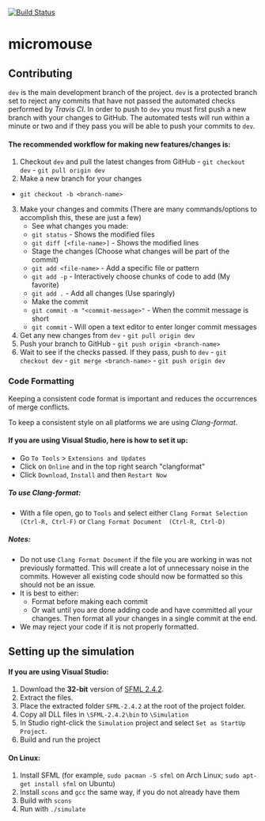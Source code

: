 [![Build Status](https://travis-ci.org/RoboticsClubAtUCDavis/micromouse.svg?branch=dev)](https://travis-ci.org/RoboticsClubAtUCDavis/micromouse)
# micromouse

## Contributing

`dev` is the main development branch of the project. `dev` is a protected branch set to reject any commits that have not passed the automated checks performed by *Travis CI*. In order to push to `dev` you must first push a new branch with your changes to GitHub. The automated tests will run within a minute or two and if they pass you will be able to push your commits to `dev`.

#### The recommended workflow for making new features/changes is:
  1. Checkout `dev` and pull the latest changes from GitHub
    - `git checkout dev`
    - `git pull origin dev`
  2. Make a new branch for your changes
   - `git checkout -b <branch-name>`
  3. Make your changes and commits (There are many commands/options to accomplish this, these are just a few)
     - See what changes you made:
      - `git status`  - Shows the modified files
      - `git diff [<file-name>]` - Shows the modified lines
     - Stage the changes (Choose what changes will be part of the commit)
      - `git add <file-name>` - Add a specific file or pattern
      - `git add -p` - Interactively choose chunks of code to add (My favorite)
      - `git add .` - Add all changes (Use sparingly)
     - Make the commit
      - `git commit -m "<commit-message>"` - When the commit message is short
      - `git commit` - Will open a text editor to enter longer commit messages
  4. Get any new changes from `dev`
    - `git pull origin dev`
  5. Push your branch to GitHub
    - `git push origin <branch-name>`
  6. Wait to see if the checks passed. If they pass, push to `dev`
    - `git checkout dev`
    - `git merge <branch-name>`
    - `git push origin dev`
    
### Code Formatting
Keeping a consistent code format is important and reduces the occurrences of merge conflicts.

To keep a consistent style on all platforms we are using *Clang-format*.

#### If you are using Visual Studio, here is how to set it up:
- Go `To Tools` > `Extensions and Updates`
- Click on `Online` and in the top right search "clangformat"
- Click `Download`, `Install` and then `Restart Now`

##### To use Clang-format:
- With a file open, go to `Tools` and select either `Clang Format Selection (Ctrl-R, Ctrl-F)` or `Clang Format Document  (Ctrl-R, Ctrl-D)`

##### Notes:
- Do not use `Clang Format Document` if the file you are working in was not previously formatted. This will create a lot of unnecessary noise in the commits. However all existing code should now be formatted so this should not be an issue. 
- It is best to either:
  - Format before making each commit 
  - Or wait until you are done adding code and have committed all your changes. Then format all your changes in a single commit at the end.
- We may reject your code if it is not properly formatted.
 


## Setting up the simulation

#### If you are using Visual Studio:
1. Download the **32-bit** version of [SFML 2.4.2](http://www.sfml-dev.org/download/sfml/2.4.2/).
2. Extract the files.
3. Place the extracted folder `SFML-2.4.2` at the root of the project folder.
4. Copy all DLL files in `\SFML-2.4.2\bin` to `\Simulation`
5. In Studio right-click the `Simulation` project and select `Set as StartUp Project`.
6. Build and run the project

#### On Linux:
1. Install SFML (for example, `sudo pacman -S sfml` on Arch Linux; `sudo apt-get install sfml` on Ubuntu)
2. Install `scons` and `gcc` the same way, if you do not already have them
3. Build with `scons`
4. Run with `./simulate`
